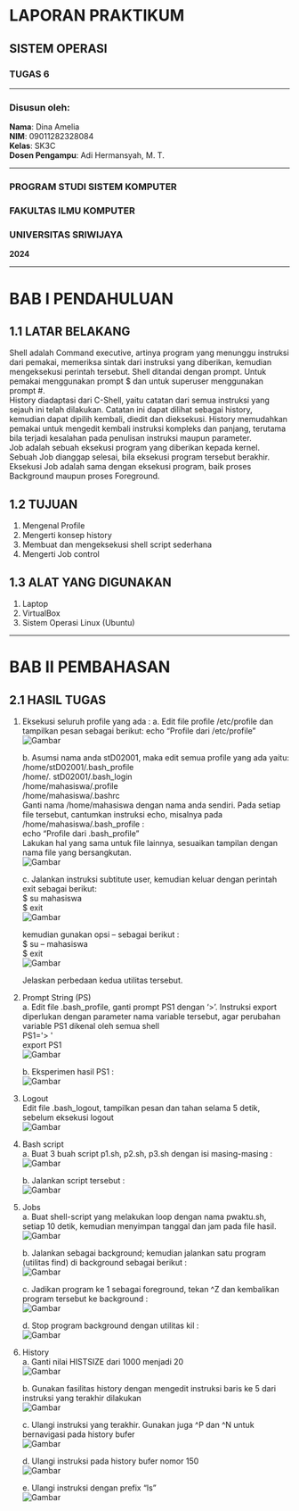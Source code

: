 # LAPORAN PRAKTIKUM
## SISTEM OPERASI
### TUGAS 6

---

### Disusun oleh:
**Nama**: Dina Amelia  
**NIM**: 09011282328084   
**Kelas**: SK3C  
**Dosen Pengampu**: Adi Hermansyah, M. T.

---

### PROGRAM STUDI SISTEM KOMPUTER  
### FAKULTAS ILMU KOMPUTER  
### UNIVERSITAS SRIWIJAYA  
**2024**

---

# BAB I PENDAHULUAN

## 1.1 LATAR BELAKANG
  Shell adalah Command executive, artinya program yang menunggu instruksi dari pemakai, memeriksa sintak dari instruksi yang diberikan, kemudian mengeksekusi perintah tersebut. 
Shell ditandai dengan prompt. Untuk pemakai menggunakan prompt $ dan untuk superuser menggunakan prompt #.  
  History diadaptasi dari C-Shell, yaitu catatan dari semua instruksi yang sejauh ini telah dilakukan. Catatan ini dapat dilihat sebagai history, kemudian dapat dipilih kembali, diedit dan 
dieksekusi. History memudahkan pemakai untuk mengedit kembali instruksi kompleks dan panjang, terutama bila terjadi kesalahan pada penulisan instruksi maupun parameter.  
  Job adalah sebuah eksekusi program yang diberikan kepada kernel. Sebuah Job dianggap selesai, bila eksekusi program tersebut berakhir. Eksekusi Job adalah sama dengan eksekusi 
program, baik proses Background maupun proses Foreground.

## 1.2 TUJUAN
1. Mengenal Profile   
2. Mengerti konsep history   
3. Membuat dan mengeksekusi shell script sederhana   
4. Mengerti Job control 

## 1.3 ALAT YANG DIGUNAKAN
1. Laptop
2. VirtualBox
3. Sistem Operasi Linux (Ubuntu)

---

#  BAB II PEMBAHASAN

## 2.1 HASIL TUGAS
1. Eksekusi seluruh profile yang ada :
   a. Edit file profile /etc/profile dan tampilkan pesan sebagai berikut: echo “Profile dari /etc/profile”   
   ![Gambar]()
   
   b.  Asumsi nama anda stD02001, maka edit semua profile yang ada yaitu:   
   /home/stD02001/.bash_profile   
   /home/. stD02001/.bash_login   
   /home/mahasiswa/.profile   
   /home/mahasiswa/.bashrc   
   Ganti nama /home/mahasiswa dengan nama anda sendiri. Pada setiap file tersebut, cantumkan instruksi echo, misalnya pada /home/mahasiswa/.bash_profile :   
   echo “Profile dari .bash_profile”   
   Lakukan hal yang sama untuk file lainnya, sesuaikan tampilan dengan nama file yang bersangkutan.   
   ![Gambar]()
   
   c. Jalankan instruksi subtitute user, kemudian keluar dengan perintah exit sebagai berikut:   
   $ su mahasiswa   
   $ exit   
   ![Gambar]()
   
   kemudian gunakan opsi – sebagai berikut :   
   $ su – mahasiswa   
   $ exit   
   ![Gambar]()
   
   Jelaskan perbedaan kedua utilitas tersebut.

2. Prompt String (PS)   
   a.  Edit file .bash_profile, ganti prompt PS1 dengan ‘>’. Instruksi export diperlukan dengan parameter nama variable tersebut, agar perubahan variable PS1 dikenal oleh semua shell   
   PS1='> '   
   export PS1   
   ![Gambar]()
   
   b.  Eksperimen hasil PS1 :   
   ![Gambar]()

3. Logout   
   Edit file .bash_logout, tampilkan pesan dan tahan selama 5 detik, sebelum eksekusi logout   
   ![Gambar]()

4. Bash script   
   a.  Buat 3 buah script p1.sh, p2.sh, p3.sh dengan isi masing-masing :
   ![Gambar]()
    
   b.  Jalankan script tersebut :   
   ![Gambar]()

5. Jobs   
   a. Buat shell-script yang melakukan loop dengan nama pwaktu.sh, setiap 10 detik, kemudian menyimpan tanggal dan jam pada file hasil.   
   ![Gambar]()
   
   b.  Jalankan sebagai background; kemudian jalankan satu program (utilitas find) di background sebagai berikut :   
   ![Gambar]()
   
   c. Jadikan program ke 1 sebagai foreground, tekan ^Z dan kembalikan program tersebut ke background  :   
   ![Gambar]()
   
   d.  Stop program background dengan utilitas kil :   
   ![Gambar]()

7. History   
   a. Ganti nilai HISTSIZE dari 1000 menjadi 20   
   ![Gambar]()
   
   b. Gunakan fasilitas history dengan mengedit instruksi baris ke 5 dari instruksi yang terakhir dilakukan   
   ![Gambar]()   
   
   c. Ulangi instruksi yang terakhir.  Gunakan juga ^P dan ^N untuk bernavigasi pada history bufer   
   ![Gambar]()
   
   d.  Ulangi instruksi pada history bufer nomor 150   
   ![Gambar]()   
   
   e.  Ulangi instruksi dengan prefix “ls”   
   ![Gambar]()
